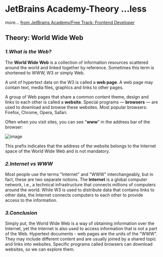 # JetBrains Academy-Theory ...less
more... [ from JetBrains Academy/Free Track: Frontend Developer](https://hyperskill.org/tracks/5)
## Theory: World Wide Web
### *1.What is the Web?*

The **World Wide Web** is a collection of information resources scattered around the world and linked together by reference. Sometimes this term is shortened to WWW, W3 or simply Web.

A unit of hypertext data on the W3 is called a **web page**. A web page may contain text, media files, graphics and links to other pages.

A group of Web pages that share a common content theme, design and links to each other is called a **website**. Special programs — **browsers** — are used to download and browse these websites. Most popular browsers: Firefox, Chrome, Opera, Safari.

Often when you visit sites, you can see "**www**" in the address bar of the browser:



![image](https://user-images.githubusercontent.com/87952989/151135633-e40d5f7b-8df5-4291-85d7-78eab52cc7d8.png)



This prefix indicates that the address of the website belongs to the Internet space of the World Wide Web and is not mandatory.


### *2.Internet vs WWW*
Most people use the terms "Internet" and "WWW" interchangeably, but in fact, these are two separate notions. The **Internet** is a global computer network, i.e., a technical infrastructure that connects millions of computers around the world. While W3 is used to distribute data that contains links to other data, the Internet connects computers to each other to provide access to the information.


### *3.Conclusion*
Simply put, the World Wide Web is a way of obtaining information over the Internet, yet the Internet is also used to access information that is not a part of the Web. Hypertext documents - web pages are the units of the "WWW". They may include different content and are usually joined by a shared topic and links into websites. Specific programs called browsers can download websites, so we can explore them.



